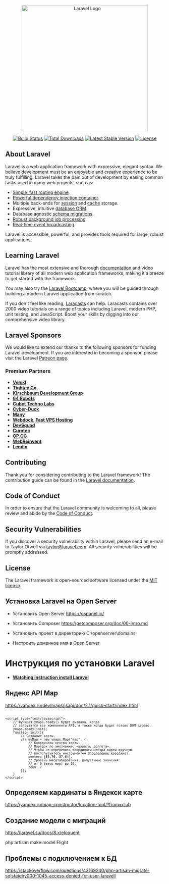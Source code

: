 <p align="center"><a href="https://laravel.com" target="_blank"><img src="https://raw.githubusercontent.com/laravel/art/master/logo-lockup/5%20SVG/2%20CMYK/1%20Full%20Color/laravel-logolockup-cmyk-red.svg" width="400" alt="Laravel Logo"></a></p>

<p align="center">
<a href="https://github.com/laravel/framework/actions"><img src="https://github.com/laravel/framework/workflows/tests/badge.svg" alt="Build Status"></a>
<a href="https://packagist.org/packages/laravel/framework"><img src="https://img.shields.io/packagist/dt/laravel/framework" alt="Total Downloads"></a>
<a href="https://packagist.org/packages/laravel/framework"><img src="https://img.shields.io/packagist/v/laravel/framework" alt="Latest Stable Version"></a>
<a href="https://packagist.org/packages/laravel/framework"><img src="https://img.shields.io/packagist/l/laravel/framework" alt="License"></a>
</p>

## About Laravel

Laravel is a web application framework with expressive, elegant syntax. We believe development must be an enjoyable and creative experience to be truly fulfilling. Laravel takes the pain out of development by easing common tasks used in many web projects, such as:

- [Simple, fast routing engine](https://laravel.com/docs/routing).
- [Powerful dependency injection container](https://laravel.com/docs/container).
- Multiple back-ends for [session](https://laravel.com/docs/session) and [cache](https://laravel.com/docs/cache) storage.
- Expressive, intuitive [database ORM](https://laravel.com/docs/eloquent).
- Database agnostic [schema migrations](https://laravel.com/docs/migrations).
- [Robust background job processing](https://laravel.com/docs/queues).
- [Real-time event broadcasting](https://laravel.com/docs/broadcasting).

Laravel is accessible, powerful, and provides tools required for large, robust applications.

## Learning Laravel

Laravel has the most extensive and thorough [documentation](https://laravel.com/docs) and video tutorial library of all modern web application frameworks, making it a breeze to get started with the framework.

You may also try the [Laravel Bootcamp](https://bootcamp.laravel.com), where you will be guided through building a modern Laravel application from scratch.

If you don't feel like reading, [Laracasts](https://laracasts.com) can help. Laracasts contains over 2000 video tutorials on a range of topics including Laravel, modern PHP, unit testing, and JavaScript. Boost your skills by digging into our comprehensive video library.

## Laravel Sponsors

We would like to extend our thanks to the following sponsors for funding Laravel development. If you are interested in becoming a sponsor, please visit the Laravel [Patreon page](https://patreon.com/taylorotwell).

### Premium Partners

- **[Vehikl](https://vehikl.com/)**
- **[Tighten Co.](https://tighten.co)**
- **[Kirschbaum Development Group](https://kirschbaumdevelopment.com)**
- **[64 Robots](https://64robots.com)**
- **[Cubet Techno Labs](https://cubettech.com)**
- **[Cyber-Duck](https://cyber-duck.co.uk)**
- **[Many](https://www.many.co.uk)**
- **[Webdock, Fast VPS Hosting](https://www.webdock.io/en)**
- **[DevSquad](https://devsquad.com)**
- **[Curotec](https://www.curotec.com/services/technologies/laravel/)**
- **[OP.GG](https://op.gg)**
- **[WebReinvent](https://webreinvent.com/?utm_source=laravel&utm_medium=github&utm_campaign=patreon-sponsors)**
- **[Lendio](https://lendio.com)**

## Contributing

Thank you for considering contributing to the Laravel framework! The contribution guide can be found in the [Laravel documentation](https://laravel.com/docs/contributions).

## Code of Conduct

In order to ensure that the Laravel community is welcoming to all, please review and abide by the [Code of Conduct](https://laravel.com/docs/contributions#code-of-conduct).

## Security Vulnerabilities

If you discover a security vulnerability within Laravel, please send an e-mail to Taylor Otwell via [taylor@laravel.com](mailto:taylor@laravel.com). All security vulnerabilities will be promptly addressed.

## License

The Laravel framework is open-sourced software licensed under the [MIT license](https://opensource.org/licenses/MIT).

## Установка Laravel на Open Server 

-  Установить Open Server https://ospanel.io/

- Установить Composer  https://getcomposer.org/doc/00-intro.md

- Установить проект в директорию  C:\openserver\domains

-  Настроить доменное имя в Open Server

# Инструкция по установки Laravel

- **[Watching instruction install Laravel](https://www.youtube.com/watch?v=INpWtOjtoI0)**

## Яндекс API Map
https://yandex.ru/dev/maps/jsapi/doc/2.1/quick-start/index.html

<p><code>
<code class="doc-c-codeblock__code doc-c-code-wrap doc-c-code-copy xml hljs" data-code-language="xml"><span class="doc-c-hljs-tag">&lt;<span class="doc-c-hljs-name">script</span> <span class="doc-c-hljs-attr">type</span>=<span class="doc-c-hljs-string">"text/javascript"</span>&gt;</span><span class="actionscript">
    <span class="doc-c-hljs-comment">// Функция ymaps.ready() будет вызвана, когда</span>
    <span class="doc-c-hljs-comment">// загрузятся все компоненты API, а также когда будет готово DOM-дерево.</span>
    ymaps.ready(init);
    <span class="doc-c-hljs-function"><span class="doc-c-hljs-keyword">function</span> <span class="doc-c-hljs-title">init</span><span class="doc-c-hljs-params">()</span></span>{
        <span class="doc-c-hljs-comment">// Создание карты.</span>
        <span class="doc-c-hljs-keyword">var</span> myMap = <span class="doc-c-hljs-keyword">new</span> ymaps.Map(<span class="doc-c-hljs-string">"map"</span>, {
            <span class="doc-c-hljs-comment">// Координаты центра карты.</span>
            <span class="doc-c-hljs-comment">// Порядок по умолчанию: </span></span><span class="doc-c-q"><span class="actionscript"><span class="doc-c-hljs-comment">«широта, долгота»</span></span></span><span class="actionscript"><span class="doc-c-hljs-comment">.</span>
            <span class="doc-c-hljs-comment">// Чтобы не определять координаты центра карты вручную,</span>
            <span class="doc-c-hljs-comment">// воспользуйтесь инструментом </span></span><a class="doc-c-xref doc-c-link doc-c-link_type_external" href="http://dimik.github.io/ymaps/examples/location-tool/" target="_blank"><span class="actionscript"><span class="doc-c-hljs-comment">Определение координат</span></span></a><span class="actionscript"><span class="doc-c-hljs-comment">.</span>
            <span class="doc-c-hljs-attr">center</span>: [<span class="doc-c-hljs-number">55.76</span>, <span class="doc-c-hljs-number">37.64</span>],
            <span class="doc-c-hljs-comment">// Уровень масштабирования. Допустимые значения:</span>
            <span class="doc-c-hljs-comment">// от 0 (весь мир) до 19.</span>
            <span class="doc-c-hljs-attr">zoom</span>: <span class="doc-c-hljs-number">7</span>
        });
    }
</span><span class="doc-c-hljs-tag">&lt;/<span class="doc-c-hljs-name">script</span>&gt;</span></code>
</code></p>

## Определяем кардинаты в Яндекск карте
https://yandex.ru/map-constructor/location-tool/?from=club

## Создание модели с миграций 
https://laravel.su/docs/8.x/eloquent

php artisan make:model Flight

## Проблемы с подключением к БД
https://stackoverflow.com/questions/43169240/php-artisan-migrate-sqlstatehy000-1045-access-denied-for-user-laravell

